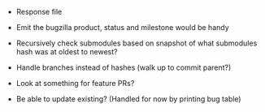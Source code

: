 ﻿- Response file 
- Emit the bugzilla product, status and milestone would be handy
- Recursively check submodules based on snapshot of what submodules hash was at oldest to newest?

- Handle branches instead of hashes (walk up to commit parent?)
- Look at something for feature PRs?

- Be able to update existing? (Handled for now by printing bug table)
